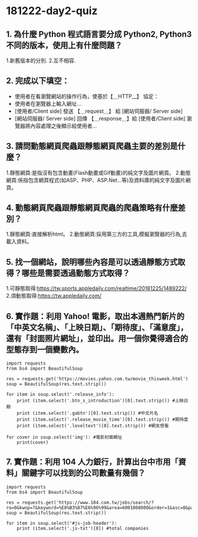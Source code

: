 # 181222-day2-quiz

## 1. 為什麼 Python 程式語言要分成 Python2, Python3 不同的版本，使用上有什麼問題？
1.新舊版本的分別.
2.互不相容.

## 2. 完成以下填空：

- 使用者在看瀏覽網站的操作行為，使基於【＿HTTP__】  協定：
- 使用者在瀏覽器上輸入網址…
- [使用者/Client side] 發送 【＿request＿】 給 [網站伺服器/ Server side]
- [網站伺服器/ Server side] 回傳 【＿response＿】給 [使用者/Client side]
瀏覽器將內容處理之後顯示給使用者…

## 3. 請問動態網頁爬蟲跟靜態網頁爬蟲主要的差別是什麼？
1.靜態網頁:是指沒有包含動畫(Flash動畫或Gif動畫)的純文字及圖片網頁。
2.動態網頁:係指包含網頁程式(如ASP、PHP、ASP.Net…等)及資料庫的純文字及圖片網頁。


## 4. 動態網頁爬蟲跟靜態網頁爬蟲的爬蟲策略有什麼差別？
1.靜態網頁:直接解析html。
2.動態網頁:採用第三方的工具,模擬瀏覽器的行為,去載入資料。

## 5. 找一個網站，說明哪些內容是可以透過靜態方式取得？哪些是需要透過動態方式取得？
1.可靜態取得:https://tw.sports.appledaily.com/realtime/20181225/1489222/
2.須動態取得:https://tw.appledaily.com/


## 6. 實作題：利用 Yahoo! 電影，取出本週熱門新片的「中英文名稱」、「上映日期」、「期待度」、「滿意度」，還有「封面照片網址」，並印出。用一個你覺得適合的型態存到一個變數內。

```
import requests
from bs4 import BeautifulSoup

res = requests.get('https://movies.yahoo.com.tw/movie_thisweek.html')
soup = BeautifulSoup(res.text.strip())

for item in soup.select('.release_info'):
    print (item.select('.btn_s_introduction')[0].text.strip()) #上映日期
    print (item.select('.gabtn')[0].text.strip()) #中文片名
    print (item.select('.release_movie_time')[0].text.strip()) #期待度
    print (item.select('.leveltext')[0].text.strip()) #網友想看
    
for cover in soup.select('img'): #電影封面網址
    print(cover)
```

## 7. 實作題：利用 104 人力銀行，計算出台中市用「資料」關鍵字可以找到的公司數量有幾個？

```
import requests
from bs4 import BeautifulSoup

res = requests.get('https://www.104.com.tw/jobs/search/?ro=0&kwop=7&keyword=%E8%B3%87%E6%96%99&area=6001008000&order=1&asc=0&page=2&mode=s&jobsource=joblist_b_relevance')
soup = BeautifulSoup(res.text.strip())

for item in soup.select('#js-job-header'):
    print (item.select('.js-txt')[0]) #total companies
```





